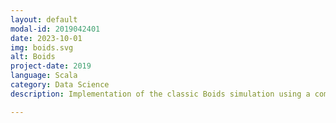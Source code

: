 ```yaml
---
layout: default
modal-id: 2019042401
date: 2023-10-01
img: boids.svg
alt: Boids
project-date: 2019
language: Scala
category: Data Science
description: Implementation of the classic Boids simulation using a combination of functional and imperitive code. Added features including wind, startling the flock, inserting additional boids, teleportation of boids and action replay. 

---
```

